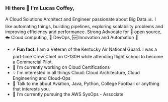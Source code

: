 

### Hi there 👋 I'm Lucas Coffey,

A Cloud Solutions Architect and Engineer passionate about Big Data.:bar_chart:. I like automating things, building pipelines, exploring scalability problems and improving efficiency and performance. Strong Advocate for 📜 open source, :cloud: Cloud computing, 🚀 DevOps, :new: Innovation and Automation :robot: 


- ⚡ **Fun fact:** I am a Veteran of the Kentucky Air National Guard. I was a part-time Crew Chief on C-130H while attending flight school to become a Commercial Pilot.
- 🔭 I’m currently working on Cloud Certifications
- :bulb: I'm interested in all things Cloud: Cloud Architecture, Cloud Engineering and Cloud-Ops
- 💬 Talk to me about Aviation, Java, Python, College Football or anything that interests you.
- 🌱 I’m currently pursuing the AWS SysOps - Associate



